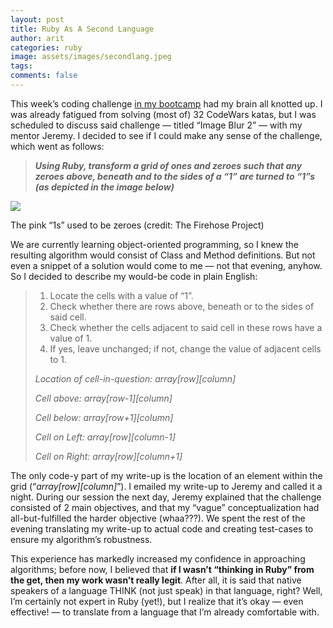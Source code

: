 ```yaml
---
layout: post
title: Ruby As A Second Language
author: arit
categories: ruby
image: assets/images/secondlang.jpeg
tags: 
comments: false
---
```


This week’s coding challenge  [in my bootcamp](https://thefirehoseproject.com/)  had my brain all knotted up. I was already fatigued from solving (most of) 32 CodeWars katas, but I was scheduled to discuss said challenge — titled “Image Blur 2” — with my mentor Jeremy. I decided to see if I could make any sense of the challenge, which went as follows:

> **_Using Ruby, transform a grid of ones and zeroes such that any zeroes above, beneath and to the sides of a “1” are turned to “1”s (as depicted in the image below)_**

![](https://miro.medium.com/max/798/1*oB_-cC1FtnWthNXYHtm9Jw.png)

The pink “1s” used to be zeroes (credit: The Firehose Project)

We are currently learning object-oriented programming, so I knew the resulting algorithm would consist of Class and Method definitions. But not even a snippet of a solution would come to me — not that evening, anyhow. So I decided to describe my would-be code in plain English:

> 1. Locate the cells with a value of “1”.  
> 2. Check whether there are rows above, beneath or to the sides of said cell.  
> 3. Check whether the cells adjacent to said cell in these rows have a value of 1.  
> 4. If yes, leave unchanged; if not, change the value of adjacent cells to 1.  
> 
> _Location of cell-in-question: array[row][column]_
> 
> _Cell above: array[row-1][column]_
> 
> _Cell below: array[row+1][column]_
> 
> _Cell on Left: array[row][column-1]_
> 
> _Cell on Right: array[row][column+1]_

The only code-y part of my write-up is the location of an element within the grid (“_array[row][column]_”). I emailed my write-up to Jeremy and called it a night. During our session the next day, Jeremy explained that the challenge consisted of 2 main objectives, and that my “vague” conceptualization had all-but-fulfilled the harder objective (whaa???). We spent the rest of the evening translating my write-up to actual code and creating test-cases to ensure my algorithm’s robustness.

This experience has markedly increased my confidence in approaching algorithms; before now, I believed that **if I wasn’t “thinking in Ruby” from the get, then my work wasn’t really legit**. After all, it is said that native speakers of a language THINK (not just speak) in that language, right? Well, I’m certainly not expert in Ruby (yet!), but I realize that it’s okay — even effective! — to translate from a language that I’m already comfortable with.